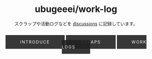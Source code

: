 <h1> ubugeeei/work-log </h1>

<div class="overview">
  <p>スクラップや活動ログなどを <a href="https://github.com/Ubugeeei/work-log/discussions">discussions</a> に記録しています。</p>
</div>

<div class="links">
  <a class="btn btn-mod btn-border btn-large btn-round" href="https://github.com/Ubugeeei/work-log/discussions/categories/introduce">Introduce</a>
  <a class="btn btn-mod btn-border btn-large btn-round" href="https://github.com/Ubugeeei/work-log/discussions/categories/scraps">Scraps</a>
  <a class="btn btn-mod btn-border btn-large btn-round" href="https://github.com/Ubugeeei/work-log/discussions/categories/work-logs">Work logs</a>
</div>

<style>
* {
    text-align: center;
}

h1 {
    border: none;
}

.overview {
    margin-bottom: 2.5rem;
}
 
.btn-mod,
a.btn-mod{
    -webkit-box-sizing: border-box;
    -moz-box-sizing: border-box;
    box-sizing: border-box;
    padding: 4px 13px;
    color: #fff;
    background: rgba(34,34,34, .9);
    border: 2px solid transparent;
    font-size: 11px;
    font-weight: 400;
    text-transform: uppercase;
    text-decoration: none;
    letter-spacing: 2px;
     
    -webkit-border-radius: 0;
    -moz-border-radius: 0;
    border-radius: 0;
     
    -webkit-transition: all 0.2s cubic-bezier(0.000, 0.000, 0.580, 1.000);  
    -moz-transition: all 0.2s cubic-bezier(0.000, 0.000, 0.580, 1.000); 
    -o-transition: all 0.2s cubic-bezier(0.000, 0.000, 0.580, 1.000);
    -ms-transition: all 0.2s cubic-bezier(0.000, 0.000, 0.580, 1.000); 
    transition: all 0.2s cubic-bezier(0.000, 0.000, 0.580, 1.000);
}
.btn-mod:hover,
.btn-mod:focus,
a.btn-mod:hover,
a.btn-mod:focus{
    font-weight: 400;
    color: rgba(255,255,255, .85);
    background: rgba(0,0,0, .7);
    text-decoration: none;
    outline: none;
}
.btn-mod:active{
    cursor: pointer !important;
}

.btn-mod.btn-small{
    padding: 6px 17px;
    font-size: 11px;
    letter-spacing: 1px;
} 
.btn-mod.btn-medium{
    padding: 8px 37px;
    font-size: 12px;
} 
.btn-mod.btn-large{
    padding: 12px 45px;
    font-size: 13px;
}
</style>
